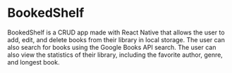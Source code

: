 # BookedShelf
BookedShelf is a CRUD app made with React Native that allows the user to add, edit, and delete books from their library in local storage. The user can also search for books using the Google Books API search. The user can also view the statistics of their library, including the favorite author, genre, and longest book.